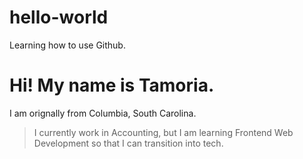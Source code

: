 # hello-world
Learning how to use Github.
# Hi! My name is Tamoria.
I am orignally from Columbia, South Carolina.
> I currently work in Accounting, but I am learning Frontend Web Development so that I can transition into tech.
